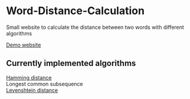 # Word-Distance-Calculation
Small website to calculate the distance between two words with different algorithms

[Demo website](https://nilslambertz.github.io/WordDistance/)

## Currently implemented algorithms
[Hamming distance](https://en.wikipedia.org/wiki/Hamming_distance)  
Longest common subsequence  
[Levenshtein distance](https://en.wikipedia.org/wiki/Levenshtein_distance)  
